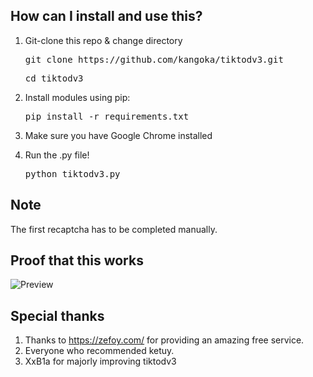 ## How can I install and use this?
1. Git-clone this repo & change directory

   <pre>git clone https://github.com/kangoka/tiktodv3.git</pre>
   <pre>cd tiktodv3</pre>
2. Install modules using pip:
   <pre>pip install -r requirements.txt</pre>
3. Make sure you have Google Chrome installed
4. Run the .py file!
   <pre>python tiktodv3.py</pre>

## Note
The first recaptcha has to be completed manually.

## Proof that this works
![Preview](https://i.imgur.com/WZY91W6.png)

## Special thanks
1. Thanks to https://zefoy.com/ for providing an amazing free service.
2. Everyone who recommended ketuy.
3. XxB1a for majorly improving tiktodv3
